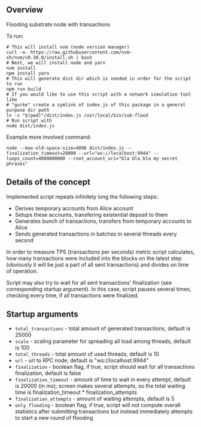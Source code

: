 ## Overview
Flooding substrate node with transactions

To run:

```
# This will install nvm (node version manager)
curl -o- https://raw.githubusercontent.com/nvm-sh/nvm/v0.38.0/install.sh | bash
# Next, we will install node and yarn
nvm install
npm install yarn
# This will generate dist dir which is needed in order for the script to run
npm run build 
# If you would like to use this script with a network simulation tool like 
# "gurke" create a symlink of index.js of this package in a general purpose dir path
ln -s "$(pwd)"/dist/index.js /usr/local/bin/sub-flood
# Run script with
node dist/index.js
```
Example more involved command:
```
node --max-old-space-size=4096 dist/index.js --finalization_timeout=20000 --url="ws://localhost:9944" --loops_count=4000000000 --root_account_uri="bla bla bla my secret phrases"
```

## Details of the concept
Implemented script repeats infinitely long the following steps:
- Derives temporary accounts from Alice account
- Setups these accounts, transfering existential deposit to them
- Generates bunch of transactions, transfers from temporary accounts to Alice
- Sends generated transactions in batches in several threads every second

In order to measure TPS (transactions per seconds) metric script calculates, how many transactions were included into the blocks on the latest step (obviously it will be just a part of all sent transactions) and divides on time of operation.

Script may also try to wait for all sent transactions' finalization (see corresponding startup argument). In this case, script pauses several times, checking every time, if all transactions were finalized.

## Startup arguments
- `total_transactions` - total amount of generated transactions, default is 25000
- `scale` - scaling parameter for spreading all load among threads, default is 100
- `total_threads` - total amount of used threads, default is 10
- `url` - url to RPC node, default is "ws://localhost:9944"
- `finalization` - boolean flag, if true, script should wait for all transactions finalization, default is false
- `finalization_timeout` - amount of time to wait in every attempt, default is 20000 (in ms); screen makes several attempts, so the total waiting time is finalization_timeout * finalization_attempts
- `finalization_attempts` - amount of waiting attempts, default is 5
- `only_flooding` - boolean flag, if true, script will not compute overall statistics after submitting transactions but instead immediately attempts to start a new round of flooding
